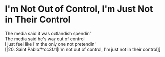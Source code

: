 # I'm Not Out of Control, I'm Just Not in Their Control

The media said it was outlandish spendin'  
The media said he's way out of control  
I just feel like I'm the only one not pretendin'  
[[20. Saint Pablo#^cc3fa1|I'm not out of control, I'm just not in their control]]  

